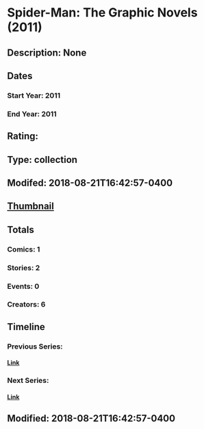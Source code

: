 # Spider-Man: The Graphic Novels (2011)
## Description: None
## Dates
### Start Year: 2011
### End Year: 2011
## Rating: 
## Type: collection
## Modifed: 2018-08-21T16:42:57-0400
## [Thumbnail](http://i.annihil.us/u/prod/marvel/i/mg/c/a0/5a85d95db3cf2.jpg)
## Totals
### Comics: 1
### Stories: 2
### Events: 0
### Creators: 6
## Timeline
### Previous Series: 
#### [Link]()
### Next Series: 
#### [Link]()
## Modified: 2018-08-21T16:42:57-0400